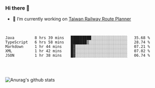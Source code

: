 ### Hi there 👋

- 🔭 I’m currently working on [Taiwan Railway Route Planner](https://github.com/Taiwan-Railway-Route-Planner)

<br/>

<!--START_SECTION:waka-->
```text
Java         8 hrs 39 mins   █████████░░░░░░░░░░░░░░░░   35.68 % 
TypeScript   6 hrs 58 mins   ███████▒░░░░░░░░░░░░░░░░░   28.74 % 
Markdown     1 hr 44 mins    █▓░░░░░░░░░░░░░░░░░░░░░░░   07.21 % 
XML          1 hr 42 mins    █▓░░░░░░░░░░░░░░░░░░░░░░░   07.02 % 
JSON         1 hr 38 mins    █▓░░░░░░░░░░░░░░░░░░░░░░░   06.74 % 
```
<!--END_SECTION:waka-->

<br/>
<br/>

![Anurag's github stats](https://github-readme-stats.vercel.app/api?username=DepickereSven&show_icons=true&theme=tokyonight)



<!--
**DepickereSven/DepickereSven** is a ✨ _special_ ✨ repository because its `README.md` (this file) appears on your GitHub profile.

Here are some ideas to get you started:

- 🔭 I’m currently working on ...
- 🌱 I’m currently learning ...
- 👯 I’m looking to collaborate on ...
- 🤔 I’m looking for help with ...
- 💬 Ask me about ...
- 📫 How to reach me: ...
- 😄 Pronouns: ...
- ⚡ Fun fact: ...
-->
